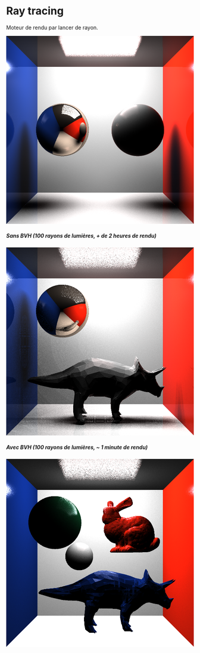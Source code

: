 # Ray tracing

Moteur de rendu par lancer de rayon.

![Spheres](/images/spheres.png)

##### Sans BVH (100 rayons de lumières, + de 2 heures de rendu)

![Box](/images/sphere_dino.png)

##### Avec BVH (100 rayons de lumières, ~ 1 minute de rendu)

![Box](/images/spheres_meshs.png)